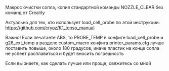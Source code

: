 Макрос очистки сопла, копия стандартной команды NOZZLE_CLEAR без команд от Creality

Актуально для тех, кто использует load_cell_probe по этой инструкции: https://github.com/cryoz/K1_tenso_manual

Важно! Если печатаете ABS, то PROBE_TEMP в конфиге load_cell_probe и g28_ext_temp в разделе custom_macro конфига printer_params.cfg лучше поставить повыше, около 180 градусов, иначе пластик на конце сопла не успеет расплавиться и будет вносить погрешность

Если вы знаете, как сделать лучше или проще, свяжитесь со мной
